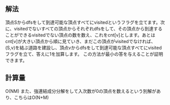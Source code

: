 ## 解法
頂点Sからdfsをして到達可能な頂点すべてにvisitedというフラグを立てます。次に、visitedでないすべての頂点からそれぞれdfsをして、その頂点から到達することができるvisitedでない頂点の数を数え、これをcnt[v]とします。あとはcnt[v]が大きい頂点から順に見ていき、まだこの頂点がvisitedでなければ、(S,v)を結ぶ道路を建設し、頂点vからdfsをして到達可能な頂点すべてにvisitedフラグを立て、答えに1を加算します。
この方法が最小の答を与えることが証明できます。

## 計算量
O(NM)
また、強連結成分分解をして入次数が0の頂点を数えるという別解があり、こちらはO(N+M)